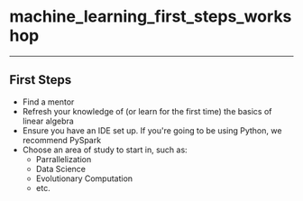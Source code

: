 # machine_learning_first_steps_workshop
---
## **First Steps**
* Find a mentor
* Refresh your knowledge of (or learn for the first time) the basics of linear algebra
* Ensure you have an IDE set up. If you're going to be using Python, we recommend PySpark
* Choose an area of study to start in, such as:
  * Parrallelization
  * Data Science
  * Evolutionary Computation
  * etc.
